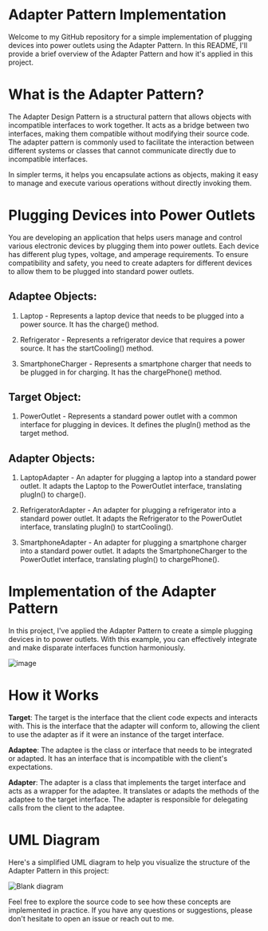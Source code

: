 # Adapter Pattern Implementation
Welcome to my GitHub repository for a simple implementation of plugging devices into power outlets using the Adapter Pattern. In this README, I'll provide a brief overview of the Adapter Pattern and how it's applied in this project.

# What is the Adapter Pattern?

The Adapter Design Pattern is a structural pattern that allows objects with incompatible interfaces to work together. It acts as a bridge between two interfaces, making them compatible without modifying their source code. The adapter pattern is commonly used to facilitate the interaction between different systems or classes that cannot communicate directly due to incompatible interfaces.

In simpler terms, it helps you encapsulate actions as objects, making it easy to manage and execute various operations without directly invoking them.

# Plugging Devices into Power Outlets

You are developing an application that helps users manage and control various electronic devices by plugging them into power outlets. Each device has different plug types, voltage, and amperage requirements. To ensure compatibility and safety, you need to create adapters for different devices to allow them to be plugged into standard power outlets.

## Adaptee Objects:

1. Laptop - Represents a laptop device that needs to be plugged into a power source. It has the charge() method.

2. Refrigerator - Represents a refrigerator device that requires a power source. It has the startCooling() method.

3. SmartphoneCharger - Represents a smartphone charger that needs to be plugged in for charging. It has the chargePhone() method.

## Target Object:

1. PowerOutlet - Represents a standard power outlet with a common interface for plugging in devices. It defines the plugIn() method as the target method.

## Adapter Objects:

1. LaptopAdapter - An adapter for plugging a laptop into a standard power outlet. It adapts the Laptop to the PowerOutlet interface, translating plugIn() to charge().

2. RefrigeratorAdapter - An adapter for plugging a refrigerator into a standard power outlet. It adapts the Refrigerator to the PowerOutlet interface, translating plugIn() to startCooling().

3. SmartphoneAdapter - An adapter for plugging a smartphone charger into a standard power outlet. It adapts the SmartphoneCharger to the PowerOutlet interface, translating plugIn() to chargePhone().

# Implementation of the Adapter Pattern
In this project, I've applied the Adapter Pattern to create a simple plugging devices in to power outlets. With this example, you can effectively integrate and make disparate interfaces function harmoniously.

![image](https://github.com/davidkingroderos/design-patterns/assets/75028710/f680a1c5-0f57-4c1f-8382-f0e841f8266b)

# How it Works
**Target**: The target is the interface that the client code expects and interacts with. This is the interface that the adapter will conform to, allowing the client to use the adapter as if it were an instance of the target interface.

**Adaptee**: The adaptee is the class or interface that needs to be integrated or adapted. It has an interface that is incompatible with the client's expectations.

**Adapter**: The adapter is a class that implements the target interface and acts as a wrapper for the adaptee. It translates or adapts the methods of the adaptee to the target interface. The adapter is responsible for delegating calls from the client to the adaptee.

# UML Diagram
Here's a simplified UML diagram to help you visualize the structure of the Adapter Pattern in this project:

![Blank diagram](https://github.com/davidkingroderos/design-patterns/assets/75028710/d71a4c72-3118-4e81-a1df-e6ea802e660d)

Feel free to explore the source code to see how these concepts are implemented in practice. If you have any questions or suggestions, please don't hesitate to open an issue or reach out to me.
